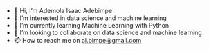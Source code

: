 - 👋 Hi, I’m Ademola Isaac Adebimpe
- 👀 I’m interested in data science and machine learning
- 🌱 I’m currently learning Machine Learning with Python
- 💞️ I’m looking to collaborate on data science and machine learning
- 📫 How to reach me on ai.bimpe@gmail.com
